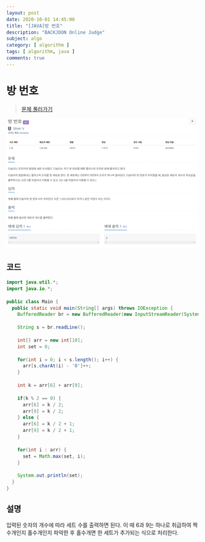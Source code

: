 ```yaml
---
layout: post
date: 2020-10-01 14:45:00
title: "[JAVA]방 번호"
description: "BACKJOON Online Judge"
subject: algo
category: [ algorithm ]
tags: [ algorithm, java ]
comments: true
---
```


# 방 번호

> [문제 풀러가기](https://acmicpc.net/problem/1475)

![1475](/assets/img/algo/1475.png)

## 코드

```java
import java.util.*;
import java.io.*;

public class Main {
  public static void main(String[] args) throws IOException {
    BufferedReader br = new BufferedReader(new InputStreamReader(System.in));

    String s = br.readLine();

    int[] arr = new int[10];
    int set = 0;

    for(int i = 0; i < s.length(); i++) {
      arr[s.charAt(i) - '0']++;
    }

    int k = arr[6] + arr[9];

    if(k % 2 == 0) {
      arr[6] = k / 2;
      arr[9] = k / 2;
    } else {
      arr[6] = k / 2 + 1;
      arr[9] = k / 2 + 1;
    }

    for(int i : arr) {
      set = Math.max(set, i);
    }

    System.out.println(set);
  }
}
```

## 설명

입력된 숫자의 개수에 따라 세트 수를 출력하면 된다. 이 때 6과 9는 하나로 취급하여 짝수개인지 홀수개인지 파악한 후 홀수개면 한 세트가 추가되는 식으로 처리한다.
